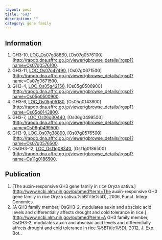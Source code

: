 ```yaml
---
layout: post
title: "GH3"
description: ""
category: gene family
---
```


## Information
1. GH3-10, [LOC_Os07g38860](http://rice.plantbiology.msu.edu/cgi-bin/ORF_infopage.cgi?orf=LOC_Os07g38860), [Os07g0576100](http://rapdb.dna.affrc.go.jp/viewer/gbrowse_details/irgsp1?name=Os07g0576100.
2. GH3-11, [LOC_Os07g47490](http://rice.plantbiology.msu.edu/cgi-bin/ORF_infopage.cgi?orf=LOC_Os07g47490), [Os07g0671500](http://rapdb.dna.affrc.go.jp/viewer/gbrowse_details/irgsp1?name=Os07g0671500.
3. GH3-4, [LOC_Os05g42150](http://rice.plantbiology.msu.edu/cgi-bin/ORF_infopage.cgi?orf=LOC_Os05g42150), [Os05g0500900](http://rapdb.dna.affrc.go.jp/viewer/gbrowse_details/irgsp1?name=Os05g0500900.
4. GH3-6, [LOC_Os05g05180](http://rice.plantbiology.msu.edu/cgi-bin/ORF_infopage.cgi?orf=LOC_Os05g05180), [Os05g0143800](http://rapdb.dna.affrc.go.jp/viewer/gbrowse_details/irgsp1?name=Os05g0143800.
5. GH3-7, [LOC_Os06g30440](http://rice.plantbiology.msu.edu/cgi-bin/ORF_infopage.cgi?orf=LOC_Os06g30440), [Os06g0499500](http://rapdb.dna.affrc.go.jp/viewer/gbrowse_details/irgsp1?name=Os06g0499500.
6. GH3-9, [LOC_Os07g38890](http://rice.plantbiology.msu.edu/cgi-bin/ORF_infopage.cgi?orf=LOC_Os07g38890), [Os07g0576500](http://rapdb.dna.affrc.go.jp/viewer/gbrowse_details/irgsp1?name=Os07g0576500.
7. OsGH3-12, [LOC_Os11g08340](http://rice.plantbiology.msu.edu/cgi-bin/ORF_infopage.cgi?orf=LOC_Os11g08340), [Os11g0186500](http://rapdb.dna.affrc.go.jp/viewer/gbrowse_details/irgsp1?name=Os11g0186500.

## Publication
1. [The auxin-responsive GH3 gene family in rice Oryza sativa.](http://www.ncbi.nlm.nih.gov/pubmed?term=The auxin-responsive GH3 gene family in rice Oryza sativa.%5BTitle%5D), 2006, Funct. Integr. Genomics.
2. [A GH3 family member, OsGH3-2, modulates auxin and abscisic acid levels and differentially affects drought and cold tolerance in rice.](http://www.ncbi.nlm.nih.gov/pubmed?term=A GH3 family member, OsGH3-2, modulates auxin and abscisic acid levels and differentially affects drought and cold tolerance in rice.%5BTitle%5D), 2012, J. Exp. Bot..


